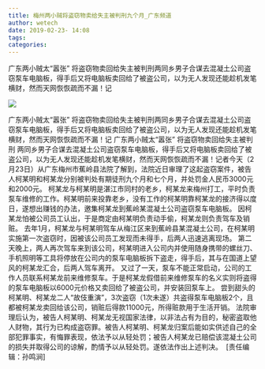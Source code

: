 ```yaml
---
title: 梅州两小贼将盗窃物卖给失主被判刑九个月_广东频道
author: wetech
date: 2019-02-23- 14:08
tags: 
categories: 
---
```

广东两小贼太“嚣张” 将盗窃物卖回给失主被判刑两同乡男子合谋去混凝土公司盗窃泵车电脑板，得手后又将电脑板卖回给了被盗公司，以为无人发现还能趁机发笔横财，然而天网恢恢疏而不漏！记
<!-- more -->
                
<img align="center" border="0" src="http://p2.ifengimg.com/a/2016/0810/204c433878d5cf9size1_w16_h16.png" />
                
                
            
广东两小贼太“嚣张” 将盗窃物卖回给失主被判刑两同乡男子合谋去混凝土公司盗窃泵车电脑板，得手后又将电脑板卖回给了被盗公司，以为无人发现还能趁机发笔横财，然而天网恢恢疏而不漏！记
广东两小贼太“嚣张” 将盗窃物卖回给失主被判刑
两同乡男子合谋去混凝土公司盗窃泵车电脑板，得手后又将电脑板卖回给了被盗公司，以为无人发现还能趁机发笔横财，然而天网恢恢疏而不漏！记者今天（2月23日）从广东梅州市蕉岭县法院了解到，法院近日审理了这起盗窃案件，被告人柯某明和柯某龙分别被判处有期徒刑九个月和七个月，并处罚金人民币3000元和2000元。
柯某龙与柯某明是湛江市同村的老乡，柯某龙来梅州打工，平时负责泵车维修的工作。柯某明前来投靠老乡，没有工作的柯某明靠柯某龙的接济得以度日，遂想出赚钱的办法，邀集柯某龙到蕉岭某混凝土公司盗窃泵车电脑板。
因柯某龙怕被公司员工认出，于是商定由柯某明负责动手偷，柯某龙则负责驾车及销赃。
去年1月，柯某龙与柯某明驾车从梅江区来到蕉岭县某混凝土公司，在柯某明实施第一次盗窃时，因被该公司员工发现而未得手，后两人迅速逃离现场。
第二天晚上，两人再次驾车来到该公司，柯某明进入公司内并使用随身携带的螺丝刀、手机照明等工具将停放在公司内的泵车电脑板拆下盗走，得手后，其与在国道上望风的柯某龙汇合，后两人驾车离开。
又过了一天，泵车不能正常启动，公司的工作人员联系柯某龙前来维修泵车。于是柯某龙假借前来维修泵车的名义实则将盗得的泵车电脑板以6000元价格又卖回给了被盗公司，并安装回泵车上。
尝到甜头的柯某明、柯某龙二人“故伎重演”，3次盗窃（1次未遂）共盗得泵车电脑板2个，且都被柯某龙卖回给该公司，销赃后得款11000元，所得赃款用于生活开销。
法院审理后认为，被告人柯某明、柯某龙无视国家法律，以非法占有为目的，秘密盗取他人财物，其行为已构成盗窃罪。被告人柯某明、柯某龙归案后能如实供述自己的全部犯罪事实，有悔罪表现，依法予以从轻处罚；被告人柯某龙已赔偿该混凝土公司的损失并取得公司的谅解，酌情予以从轻处罚。遂依法作出上述判决。 
[责任编辑：孙鸣涧]
            
